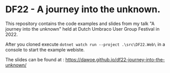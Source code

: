 # DF22 - A journey into the unknown.

This repository contains the code examples and slides from my talk "A journey into the unknown" held at Dutch Umbraco User Group Festival in 2022.

After you cloned execute `dotnet watch run --project .\src\DF22.Web\` in a console to start the example webiste.

The slides can be found at : https://dawoe.github.io/df22-journey-into-the-unknown/